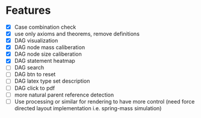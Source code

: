 # Features
- [x] Case combination check
- [x] use only axioms and theorems, remove definitions
- [x] DAG visualization
- [x] DAG node mass caliberation
- [x] DAG node size caliberation
- [x] DAG statement heatmap
- [ ] DAG search
- [ ] DAG btn to reset
- [ ] DAG latex type set description
- [ ] DAG click to pdf
- [ ] more natural parent reference detection
- [ ] Use processing or similar for rendering to have more control (need force directed layout implementation i.e. spring-mass simulation)
